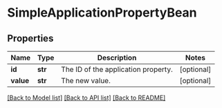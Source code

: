 # SimpleApplicationPropertyBean

## Properties
Name | Type | Description | Notes
------------ | ------------- | ------------- | -------------
**id** | **str** | The ID of the application property. | [optional] 
**value** | **str** | The new value. | [optional] 

[[Back to Model list]](../README.md#documentation-for-models) [[Back to API list]](../README.md#documentation-for-api-endpoints) [[Back to README]](../README.md)

